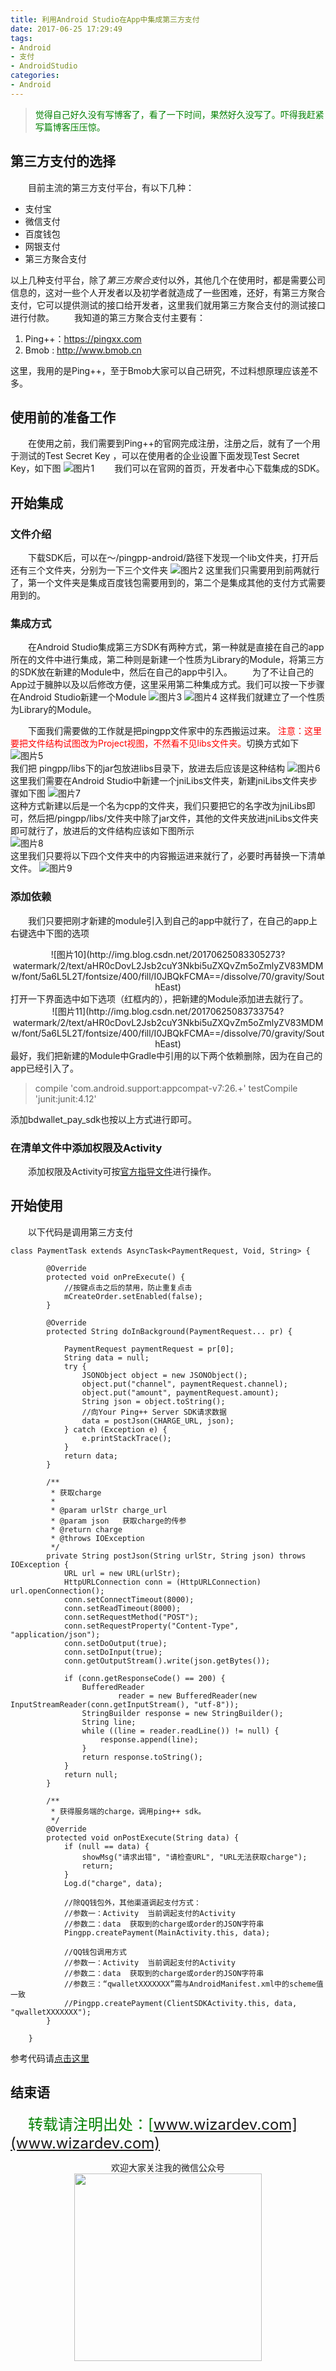 ```yaml
---
title: 利用Android Studio在App中集成第三方支付
date: 2017-06-25 17:29:49
tags: 
- Android 
- 支付 
- AndroidStudio
categories: 
- Android
---
```

> <font color="green">觉得自己好久没有写博客了，看了一下时间，果然好久没写了。吓得我赶紧写篇博客压压惊。</font><br>

<!-- more -->
## 第三方支付的选择 ##
&emsp;&emsp;目前主流的第三方支付平台，有以下几种：

 - 支付宝
 - 微信支付
 - 百度钱包
 - 网银支付
 - 第三方聚合支付

以上几种支付平台，除了*第三方聚合支*付以外，其他几个在使用时，都是需要公司信息的，这对一些个人开发者以及初学者就造成了一些困难，还好，有第三方聚合支付，它可以提供测试的接口给开发者，这里我们就用第三方聚合支付的测试接口进行付款。
&emsp;&emsp;我知道的第三方聚合支付主要有：

 1. Ping++：https://pingxx.com
 2. Bmob   :     http://www.bmob.cn

这里，我用的是Ping++，至于Bmob大家可以自己研究，不过料想原理应该差不多。
## 使用前的准备工作 ##
&emsp;&emsp;在使用之前，我们需要到Ping++的官网完成注册，注册之后，就有了一个用于测试的Test Secret Key ，可以在使用者的企业设置下面发现Test Secret Key，如下图
![图片1](http://img.blog.csdn.net/20170625070938118?watermark/2/text/aHR0cDovL2Jsb2cuY3Nkbi5uZXQvZm5oZmlyZV83MDMw/font/5a6L5L2T/fontsize/400/fill/I0JBQkFCMA==/dissolve/70/gravity/SouthEast)
&emsp;&emsp;我们可以在官网的首页，开发者中心下载集成的SDK。
## 开始集成 ##
### 文件介绍
&emsp;&emsp;下载SDK后，可以在～/pingpp-android/路径下发现一个lib文件夹，打开后还有三个文件夹，分别为一下三个文件夹
![图片2](http://img.blog.csdn.net/20170625072210530?watermark/2/text/aHR0cDovL2Jsb2cuY3Nkbi5uZXQvZm5oZmlyZV83MDMw/font/5a6L5L2T/fontsize/400/fill/I0JBQkFCMA==/dissolve/70/gravity/SouthEast)
这里我们只需要用到前两就行了，第一个文件夹是集成百度钱包需要用到的，第二个是集成其他的支付方式需要用到的。
### 集成方式 
&emsp;&emsp;在Android Studio集成第三方SDK有两种方式，第一种就是直接在自己的app所在的文件中进行集成，第二种则是新建一个性质为Library的Module，将第三方的SDK放在新建的Module中，然后在自己的app中引入。
&emsp;&emsp;为了不让自己的App过于臃肿以及以后修改方便，这里采用第二种集成方式。我们可以按一下步骤在Android Studio新建一个Module
![图片3](http://img.blog.csdn.net/20170625074814979?watermark/2/text/aHR0cDovL2Jsb2cuY3Nkbi5uZXQvZm5oZmlyZV83MDMw/font/5a6L5L2T/fontsize/400/fill/I0JBQkFCMA==/dissolve/70/gravity/SouthEast)
![图片4](http://img.blog.csdn.net/20170625075004670?watermark/2/text/aHR0cDovL2Jsb2cuY3Nkbi5uZXQvZm5oZmlyZV83MDMw/font/5a6L5L2T/fontsize/400/fill/I0JBQkFCMA==/dissolve/70/gravity/SouthEast)
这样我们就建立了一个性质为Library的Module。

&emsp;&emsp;下面我们需要做的工作就是把pingpp文件家中的东西搬运过来。
<font color="red">注意：这里要把文件结构试图改为Project视图，不然看不见libs文件夹。</font>切换方式如下
![图片5](http://img.blog.csdn.net/20170625080959995?watermark/2/text/aHR0cDovL2Jsb2cuY3Nkbi5uZXQvZm5oZmlyZV83MDMw/font/5a6L5L2T/fontsize/400/fill/I0JBQkFCMA==/dissolve/70/gravity/SouthEast)</br>
我们把 pingpp/libs下的jar包放进libs目录下，放进去后应该是这种结构
![图片6](http://img.blog.csdn.net/20170625081145615?watermark/2/text/aHR0cDovL2Jsb2cuY3Nkbi5uZXQvZm5oZmlyZV83MDMw/font/5a6L5L2T/fontsize/400/fill/I0JBQkFCMA==/dissolve/70/gravity/SouthEast)</br>
这里我们需要在Android Studio中新建一个jniLibs文件夹，新建jniLibs文件夹步骤如下图
![图片7](http://img.blog.csdn.net/20170625081647746?watermark/2/text/aHR0cDovL2Jsb2cuY3Nkbi5uZXQvZm5oZmlyZV83MDMw/font/5a6L5L2T/fontsize/400/fill/I0JBQkFCMA==/dissolve/70/gravity/SouthEast)</br>
这种方式新建以后是一个名为cpp的文件夹，我们只要把它的名字改为jniLibs即可，然后把/pingpp/libs/文件夹中除了jar文件，其他的文件夹放进jniLibs文件夹即可就行了，放进后的文件结构应该如下图所示</br>
![图片8](http://img.blog.csdn.net/20170625082206578?watermark/2/text/aHR0cDovL2Jsb2cuY3Nkbi5uZXQvZm5oZmlyZV83MDMw/font/5a6L5L2T/fontsize/400/fill/I0JBQkFCMA==/dissolve/70/gravity/SouthEast)</br>
这里我们只要将以下四个文件夹中的内容搬运进来就行了，必要时再替换一下清单文件。
![图片9](http://img.blog.csdn.net/20170625082750380?watermark/2/text/aHR0cDovL2Jsb2cuY3Nkbi5uZXQvZm5oZmlyZV83MDMw/font/5a6L5L2T/fontsize/400/fill/I0JBQkFCMA==/dissolve/70/gravity/SouthEast) </br>
### 添加依赖
&emsp;&emsp;我们只要把刚才新建的module引入到自己的app中就行了，在自己的app上右键选中下图的选项</br>
<center>![图片10](http://img.blog.csdn.net/20170625083305273?watermark/2/text/aHR0cDovL2Jsb2cuY3Nkbi5uZXQvZm5oZmlyZV83MDMw/font/5a6L5L2T/fontsize/400/fill/I0JBQkFCMA==/dissolve/70/gravity/SouthEast)</center>
打开一下界面选中如下选项（红框内的），把新建的Module添加进去就行了。
<center>![图片11](http://img.blog.csdn.net/20170625083733754?watermark/2/text/aHR0cDovL2Jsb2cuY3Nkbi5uZXQvZm5oZmlyZV83MDMw/font/5a6L5L2T/fontsize/400/fill/I0JBQkFCMA==/dissolve/70/gravity/SouthEast)</center>
最好，我们把新建的Module中Gradle中引用的以下两个依赖删除，因为在自己的app已经引入了。

> compile 'com.android.support:appcompat-v7:26.+'
    testCompile 'junit:junit:4.12'

添加bdwallet_pay_sdk也按以上方式进行即可。
### 在清单文件中添加权限及Activity
&emsp;&emsp;添加权限及Activity可按[官方指导文件](https://www.pingxx.com/docs/client/sdk/android)进行操作。
## 开始使用
&emsp;&emsp;以下代码是调用第三方支付

```
class PaymentTask extends AsyncTask<PaymentRequest, Void, String> {

        @Override
        protected void onPreExecute() {
            //按键点击之后的禁用，防止重复点击
            mCreateOrder.setEnabled(false);
        }

        @Override
        protected String doInBackground(PaymentRequest... pr) {

            PaymentRequest paymentRequest = pr[0];
            String data = null;
            try {
                JSONObject object = new JSONObject();
                object.put("channel", paymentRequest.channel);
                object.put("amount", paymentRequest.amount);
                String json = object.toString();
                //向Your Ping++ Server SDK请求数据
                data = postJson(CHARGE_URL, json);
            } catch (Exception e) {
                e.printStackTrace();
            }
            return data;
        }

        /**
         * 获取charge
         *
         * @param urlStr charge_url
         * @param json   获取charge的传参
         * @return charge
         * @throws IOException
         */
        private String postJson(String urlStr, String json) throws IOException {
            URL url = new URL(urlStr);
            HttpURLConnection conn = (HttpURLConnection) url.openConnection();
            conn.setConnectTimeout(8000);
            conn.setReadTimeout(8000);
            conn.setRequestMethod("POST");
            conn.setRequestProperty("Content-Type", "application/json");
            conn.setDoOutput(true);
            conn.setDoInput(true);
            conn.getOutputStream().write(json.getBytes());

            if (conn.getResponseCode() == 200) {
                BufferedReader
                        reader = new BufferedReader(new InputStreamReader(conn.getInputStream(), "utf-8"));
                StringBuilder response = new StringBuilder();
                String line;
                while ((line = reader.readLine()) != null) {
                    response.append(line);
                }
                return response.toString();
            }
            return null;
        }

        /**
         * 获得服务端的charge，调用ping++ sdk。
         */
        @Override
        protected void onPostExecute(String data) {
            if (null == data) {
                showMsg("请求出错", "请检查URL", "URL无法获取charge");
                return;
            }
            Log.d("charge", data);

            //除QQ钱包外，其他渠道调起支付方式：
            //参数一：Activity  当前调起支付的Activity
            //参数二：data  获取到的charge或order的JSON字符串
            Pingpp.createPayment(MainActivity.this, data);

            //QQ钱包调用方式
            //参数一：Activity  当前调起支付的Activity
            //参数二：data  获取到的charge或order的JSON字符串
            //参数三：“qwalletXXXXXXX”需与AndroidManifest.xml中的scheme值一致
            //Pingpp.createPayment(ClientSDKActivity.this, data, "qwalletXXXXXXX");
        }

    }
```
参考代码请[点击这里](https://github.com/funaihui/pay)

## 结束语
&emsp;&emsp;<font color = "green" size = "5">转载请注明出处：[www.wizardev.com](www.wizardev.com)</font>
<center>欢迎大家关注我的微信公众号</br>
<img width="300px" height="300px"  src="http://www.wizardev.com/uploads/wechat-qcode.jpg"/><center>



